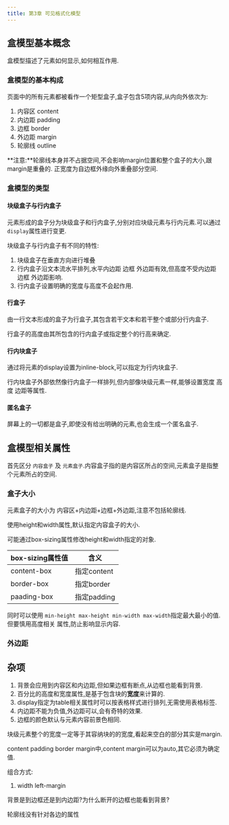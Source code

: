 ```yaml
---
title: 第3章 可见格式化模型
---
```


## 盒模型基本概念

盒模型描述了元素如何显示,如何相互作用.

### 盒模型的基本构成

页面中的所有元素都被看作一个矩型盒子,盒子包含5项内容,从内向外依次为:

1. 内容区 content
2. 内边距 padding
3. 边框 border
4. 外边距 margin
5. 轮廓线 outline

**注意:**轮廓线本身并不占据空间,不会影响margin位置和整个盒子的大小,跟margin是重叠的.
正宽度为自边框外缘向外重叠部分空间.

### 盒模型的类型

#### 块级盒子与行内盒子

元素形成的盒子分为块级盒子和行内盒子,分别对应块级元素与行内元素.可以通过`display`属性进行变更.

块级盒子与行内盒子有不同的特性:

1. 块级盒子在垂直方向进行堆叠
2. 行内盒子沿文本流水平排列,水平内边距 边框 外边距有效,但高度不受内边距 边框 外边距影响.
3. 行内盒子设置明确的宽度与高度不会起作用.

#### 行盒子

由一行文本形成的盒子为行盒子,其包含若干文本和若干整个或部分行内盒子.

行盒子的高度由其所包含的行内盒子或指定整个的行高来确定.

#### 行内块盒子

通过将元素的display设置为inline-block,可以指定为行内块盒子.

行内块盒子外部依然像行内盒子一样排列,但内部像块级元素一样,能够设置宽度 高度 边距等属性.

#### 匿名盒子

屏幕上的一切都是盒子,即使没有给出明确的元素,也会生成一个匿名盒子.

## 盒模型相关属性

首先区分 `内容盒子` 及 `元素盒子`.内容盒子指的是内容区所占的空间,元素盒子是指整个元素所占的空间.

### 盒子大小

元素盒子的大小为 内容区+内边距+边框+外边距,注意不包括轮廓线.

使用height和width属性,默认指定内容盒子的大小.

可能通过box-sizing属性修改height和width指定的对象.

box-sizing属性值|含义
---|---
content-box|指定content
border-box|指定border
paading-box|指定padding

同时可以使用 `min-height max-height min-width max-width`指定最大最小的值.但要慎用高度相关
属性,防止影响显示内容.

### 外边距


## 杂项

1. 背景会应用到内容区和内边距,但如果边框有断点,从边框也能看到背景.
2. 百分比的高度和宽度属性,是基于包含块的**宽度**来计算的.
3. display指定为table相关属性时可以按表格样式进行排列,无需使用表格标签.
4. 内边距不能为负值,外边距可以,会有奇特的效果.
5. 边框的颜色默认与元素内容前景色相同.

块级元素整个的宽度一定等于其容纳块的的宽度,看起来空白的部分其实是margin.

content padding border margin中,content margin可以为auto,其它必须为确定值.

组合方式:

1. width left-margin 

背景是到边框还是到内边距?为什么断开的边框也能看到背景?

轮廓线没有针对各边的属性